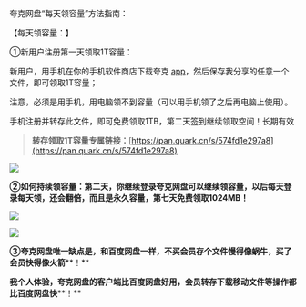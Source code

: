 夸克网盘“每天领容量”方法指南：

【每天领容量：】

①新用户注册第一天领取1T容量：

新用户，用手机在你的手机软件商店下载夸克 [app](https://www.kuafuzys.com/thread-11.htm#)，然后保存我分享的任意一个文件，即可领取1T容量；

注意，必须是用手机，用电脑领不到容量（可以用手机领了之后再电脑上使用）。

手机注册并转存此文件，即可免费领取1TB，第二天签到继续领取空间！长期有效

> **转存领取1T容量专属链接：**[](https://pan.quark.cn/s/574fd1e297a8)[https://pan.quark.cn/s/574fd1e297a8](https://pan.quark.cn/s/574fd1e297a8)

**![](https://www.kuafuzys.com/thread-11.htmupload/attach/202312/1_2GH2NVS8MB7Q3DJ.png)**

**②如何持续领容量：第二天，你继续登录夸克网盘可以继续领容量，以后每天登录每天领，还会翻倍，而且是永久容量，第七天免费领取1024MB！**

![](https://www.kuafuzys.com/thread-11.htmupload/attach/202312/1_H899PWXGDHPC4PC.png)

![](https://www.kuafuzys.com/thread-11.htmupload/attach/202312/1_HQAXS6WSDTRGFYM.png)

**③夸克网盘唯一缺点是，和百度网盘一样，不买会员存个文件慢得像蜗牛，买了会员快得像火箭****！**

**我个人体验，夸克网盘的客户端比百度网盘好用，会员转存下载移动文件等操作都比百度网盘快****！**